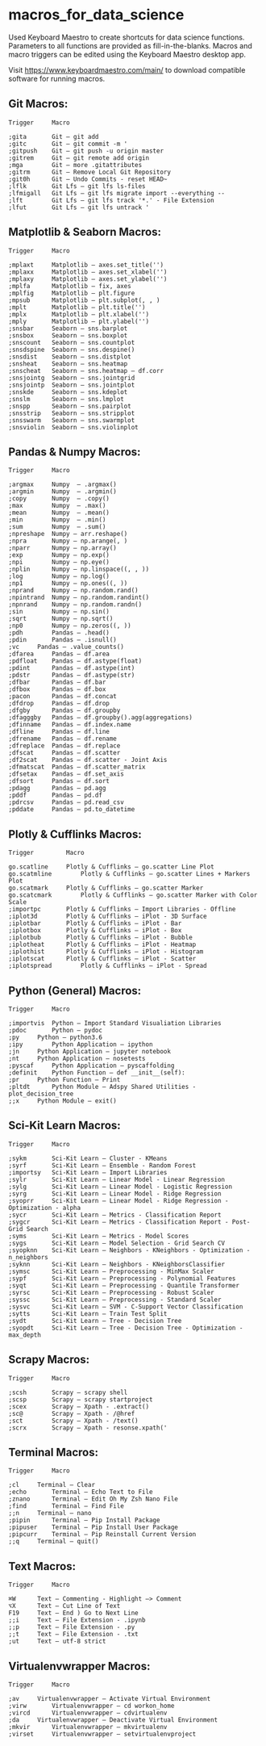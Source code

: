 # macros_for_data_science
Used Keyboard Maestro to create shortcuts for data science functions. Parameters to all functions are provided as fill-in-the-blanks. Macros and macro triggers can be edited using the Keyboard Maestro desktop app.

Visit https://www.keyboardmaestro.com/main/ to download compatible software for running macros.

## Git Macros:

	Trigger		Macro
		
	;gita		Git – git add
	;gitc		Git – git commit -m '
	;gitpush	Git – git push -u origin master
	;gitrem		Git – git remote add origin
	;mga		Git – more .gitattributes
	;gitrm		Git – Remove Local Git Repository
	;git0h		Git – Undo Commits - reset HEAD~
	;lflk		Git Lfs – git lfs ls-files
	;lfmigall	Git Lfs – git lfs migrate import --everything --
	;lft		Git Lfs – git lfs track '*.' - File Extension
	;lfut		Git Lfs – git lfs untrack '

## Matplotlib & Seaborn Macros:

	Trigger		Macro
		
	;mplaxt		Matplotlib – axes.set_title('')
	;mplaxx		Matplotlib – axes.set_xlabel('')
	;mplaxy		Matplotlib – axes.set_ylabel('')
	;mplfa		Matplotlib – fix, axes
	;mplfig		Matplotlib – plt.figure
	;mpsub		Matplotlib – plt.subplot(, , )
	;mplt		Matplotlib – plt.title('')
	;mplx		Matplotlib – plt.xlabel('')
	;mply		Matplotlib – plt.ylabel('')
	;snsbar		Seaborn – sns.barplot
	;snsbox		Seaborn – sns.boxplot
	;snscount	Seaborn – sns.countplot
	;snsdspine	Seaborn – sns.despine()
	;snsdist	Seaborn – sns.distplot
	;snsheat	Seaborn – sns.heatmap
	;snscheat	Seaborn – sns.heatmap – df.corr
	;snsjointg	Seaborn – sns.jointgrid
	;snsjointp	Seaborn – sns.jointplot
	;snskde		Seaborn – sns.kdeplot
	;snslm		Seaborn – sns.lmplot
	;snspp		Seaborn – sns.pairplot
	;snsstrip	Seaborn – sns.stripplot
	;snsswarm	Seaborn – sns.swarmplot
	;snsviolin	Seaborn – sns.violinplot

## Pandas & Numpy Macros:

	Trigger		Macro
		
	;argmax		Numpy  – .argmax()
	;argmin		Numpy  – .argmin()
	;copy		Numpy  – .copy()
	;max		Numpy  – .max()
	;mean		Numpy  – .mean()
	;min		Numpy  – .min()
	;sum		Numpy  – .sum()
	;npreshape	Numpy – arr.reshape()
	;npra		Numpy – np.arange(, )
	;nparr		Numpy – np.array()
	;exp		Numpy – np.exp()
	;npi		Numpy – np.eye()
	;nplin		Numpy – np.linspace((, , ))
	;log		Numpy – np.log()
	;np1		Numpy – np.ones((, ))
	;nprand		Numpy – np.random.rand()
	;npintrand	Numpy – np.random.randint()
	;npnrand	Numpy – np.random.randn()
	;sin		Numpy – np.sin()
	;sqrt		Numpy – np.sqrt()
	;np0		Numpy – np.zeros((, ))
	;pdh		Pandas – .head()
	;pdin		Pandas – .isnull()
	;vc		Pandas – .value_counts()
	;dfarea		Pandas – df.area
	;pdfloat	Pandas – df.astype(float)
	;pdint		Pandas – df.astype(int)
	;pdstr		Pandas – df.astype(str)
	;dfbar		Pandas – df.bar
	;dfbox		Pandas – df.box
	;pacon		Pandas – df.concat
	;dfdrop		Pandas – df.drop
	;dfgby		Pandas – df.groupby
	;dfagggby	Pandas – df.groupby().agg(aggregations)
	;dfinname	Pandas – df.index.name
	;dfline		Pandas – df.line
	;dfrename	Pandas – df.rename
	;dfreplace	Pandas – df.replace
	;dfscat		Pandas – df.scatter
	;df2scat	Pandas – df.scatter - Joint Axis
	;dfmatscat	Pandas – df.scatter_matrix
	;dfsetax	Pandas – df.set_axis
	;dfsort		Pandas – df.sort
	;pdagg		Pandas – pd.agg
	;pddf		Pandas – pd.df
	;pdrcsv		Pandas – pd.read_csv
	;pddate		Pandas – pd.to_datetime

## Plotly & Cufflinks Macros:

	Trigger			Macro
		
	go.scatline		Plotly & Cufflinks – go.scatter Line Plot
	go.scatmline		Plotly & Cufflinks – go.scatter Lines + Markers Plot
	go.scatmark		Plotly & Cufflinks – go.scatter Marker
	go.scatcmark		Plotly & Cufflinks – go.scatter Marker with Color Scale
	;importpc		Plotly & Cufflinks – Import Libraries - Offline
	;iplot3d		Plotly & Cufflinks – iPlot - 3D Surface
	;iplotbar		Plotly & Cufflinks – iPlot - Bar
	;iplotbox		Plotly & Cufflinks – iPlot - Box
	;iplotbub		Plotly & Cufflinks – iPlot - Bubble
	;iplotheat		Plotly & Cufflinks – iPlot - Heatmap
	;iplothist		Plotly & Cufflinks – iPlot - Histogram
	;iplotscat		Plotly & Cufflinks – iPlot - Scatter
	;iplotspread		Plotly & Cufflinks – iPlot - Spread

## Python (General) Macros:

	Trigger		Macro
		
	;importvis	Python – Import Standard Visualiation Libraries
	;pdoc		Python – pydoc
	;py		Python – python3.6
	;ipy		Python Application – ipython
	;jn		Python Application – jupyter notebook
	;nt		Python Application – nosetests
	;pyscaf		Python Application – pyscaffolding
	;definit	Python Function – def __init__(self):
	;pr		Python Function – Print
	;pltdt		Python Module – Adspy Shared Utilities - plot_decision_tree
	;;x		Python Module – exit()

## Sci-Kit Learn Macros:

	Trigger		Macro
		
	;sykm		Sci-Kit Learn – Cluster - KMeans
	;syrf		Sci-Kit Learn – Ensemble - Random Forest
	;importsy	Sci-Kit Learn – Import Libraries
	;sylr		Sci-Kit Learn – Linear Model - Linear Regression
	;sylg		Sci-Kit Learn – Linear Model - Logistic Regression
	;syrg		Sci-Kit Learn – Linear Model - Ridge Regression
	;syoprr		Sci-Kit Learn – Linear Model - Ridge Regression - Optimization - alpha
	;sycr		Sci-Kit Learn – Metrics - Classification Report
	;sygcr		Sci-Kit Learn – Metrics - Classification Report - Post-Grid Search
	;syms		Sci-Kit Learn – Metrics - Model Scores
	;sygs		Sci-Kit Learn – Model Selection - Grid Search CV
	;syopknn	Sci-Kit Learn – Neighbors - KNeighbors - Optimization - n_neighbors
	;syknn		Sci-Kit Learn – Neighbors - KNeighborsClassifier
	;symsc		Sci-Kit Learn – Preprocessing - MinMax Scaler
	;sypf		Sci-Kit Learn – Preprocessing - Polynomial Features
	;syqt		Sci-Kit Learn – Preprocessing - Quantile Transformer
	;syrsc		Sci-Kit Learn – Preprocessing - Robust Scaler
	;syssc		Sci-Kit Learn – Preprocessing - Standard Scaler
	;sysvc		Sci-Kit Learn – SVM - C-Support Vector Classification
	;sytts		Sci-Kit Learn – Train Test Split
	;sydt		Sci-Kit Learn – Tree - Decision Tree
	;syopdt		Sci-Kit Learn – Tree - Decision Tree - Optimization - max_depth

## Scrapy Macros:

	Trigger		Macro
		
	;scsh		Scrapy – scrapy shell
	;scsp		Scrapy – scrapy startproject
	;scex		Scrapy – Xpath - .extract()
	;sc@		Scrapy – Xpath - /@href
	;sct		Scrapy – Xpath - /text()
	;scrx		Scrapy – Xpath - resonse.xpath('

## Terminal Macros:

	Trigger		Macro
		
	;cl		Terminal – Clear
	;echo		Terminal – Echo Text to File
	;znano		Terminal – Edit Oh My Zsh Nano File
	;find		Terminal – Find File
	;;n		Terminal – nano
	;pipin		Terminal – Pip Install Package
	;pipuser	Terminal – Pip Install User Package
	;pipcurr	Terminal – Pip Reinstall Current Version
	;;q		Terminal – quit()

## Text Macros:

	Trigger		Macro
		
	⌘W		Text – Commenting - Highlight –> Comment
	⌥X		Text – Cut Line of Text
	F19		Text – End ) Go to Next Line
	;;i		Text – File Extension - .ipynb
	;;p		Text – File Extension - .py
	;;t		Text – File Extension - .txt
	;ut		Text – utf-8 strict

## Virtualenvwrapper Macros:

	Trigger		Macro
		
	;av		Virtualenvwrapper – Activate Virtual Environment
	;virw		Virtualenvwrapper – cd workon_home
	;vircd		Virtualenvwrapper – cdvirtualenv
	;da		Virtualenvwrapper – Deactivate Virtual Environment
	;mkvir		Virtualenvwrapper – mkvirtualenv
	;virset		Virtualenvwrapper – setvirtualenvproject
